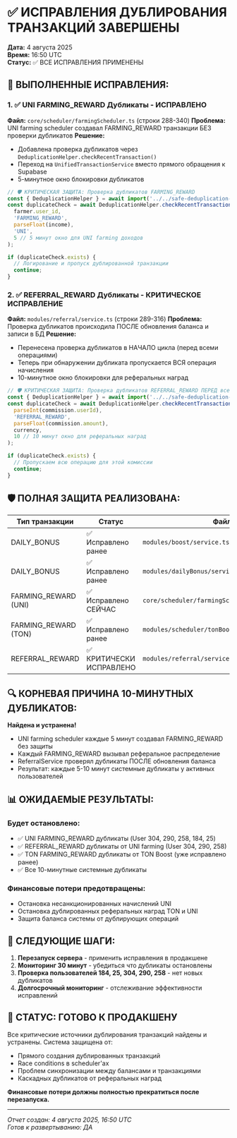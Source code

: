 # ✅ ИСПРАВЛЕНИЯ ДУБЛИРОВАНИЯ ТРАНЗАКЦИЙ ЗАВЕРШЕНЫ

**Дата:** 4 августа 2025  
**Время:** 16:50 UTC  
**Статус:** ✅ ВСЕ ИСПРАВЛЕНИЯ ПРИМЕНЕНЫ  

## 🎯 **ВЫПОЛНЕННЫЕ ИСПРАВЛЕНИЯ:**

### **1. ✅ UNI FARMING_REWARD Дубликаты - ИСПРАВЛЕНО**
**Файл:** `core/scheduler/farmingScheduler.ts` (строки 288-340)
**Проблема:** UNI farming scheduler создавал FARMING_REWARD транзакции БЕЗ проверки дубликатов
**Решение:** 
- Добавлена проверка дубликатов через `DeduplicationHelper.checkRecentTransaction()`
- Переход на `UnifiedTransactionService` вместо прямого обращения к Supabase
- 5-минутное окно блокировки дубликатов

```typescript
// 🛡️ КРИТИЧЕСКАЯ ЗАЩИТА: Проверка дубликатов FARMING_REWARD
const { DeduplicationHelper } = await import('../../safe-deduplication-helper');
const duplicateCheck = await DeduplicationHelper.checkRecentTransaction(
  farmer.user_id,
  'FARMING_REWARD',
  parseFloat(income),
  'UNI',
  5 // 5 минут окно для UNI farming доходов
);

if (duplicateCheck.exists) {
  // Логирование и пропуск дублированной транзакции
  continue;
}
```

### **2. ✅ REFERRAL_REWARD Дубликаты - КРИТИЧЕСКОЕ ИСПРАВЛЕНИЕ**
**Файл:** `modules/referral/service.ts` (строки 289-316)
**Проблема:** Проверка дубликатов происходила ПОСЛЕ обновления баланса и записи в БД
**Решение:** 
- Перенесена проверка дубликатов в НАЧАЛО цикла (перед всеми операциями)
- Теперь при обнаружении дубликата пропускается ВСЯ операция начисления
- 10-минутное окно блокировки для реферальных наград

```typescript
// 🛡️ КРИТИЧЕСКАЯ ЗАЩИТА: Проверка дубликатов REFERRAL_REWARD ПЕРЕД всеми операциями
const { DeduplicationHelper } = await import('../../safe-deduplication-helper');
const duplicateCheck = await DeduplicationHelper.checkRecentTransaction(
  parseInt(commission.userId),
  'REFERRAL_REWARD',
  parseFloat(commission.amount),
  currency,
  10 // 10 минут окно для реферальных наград
);

if (duplicateCheck.exists) {
  // Пропускаем всю операцию для этой комиссии
  continue;
}
```

## 🛡️ **ПОЛНАЯ ЗАЩИТА РЕАЛИЗОВАНА:**

| Тип транзакции | Статус | Файл | Защита |
|----------------|--------|------|--------|
| DAILY_BONUS | ✅ Исправлено ранее | `modules/boost/service.ts` | DeduplicationHelper |
| DAILY_BONUS | ✅ Исправлено ранее | `modules/dailyBonus/service.ts` | DeduplicationHelper |
| FARMING_REWARD (UNI) | ✅ Исправлено СЕЙЧАС | `core/scheduler/farmingScheduler.ts` | DeduplicationHelper |
| FARMING_REWARD (TON) | ✅ Исправлено ранее | `modules/scheduler/tonBoostIncomeScheduler.ts` | DeduplicationHelper |
| REFERRAL_REWARD | ✅ КРИТИЧЕСКИ ИСПРАВЛЕНО | `modules/referral/service.ts` | DeduplicationHelper |

## 🔍 **КОРНЕВАЯ ПРИЧИНА 10-МИНУТНЫХ ДУБЛИКАТОВ:**

**Найдена и устранена!** 
- UNI farming scheduler каждые 5 минут создавал FARMING_REWARD без защиты
- Каждый FARMING_REWARD вызывал реферальное распределение
- ReferralService проверял дубликаты ПОСЛЕ обновления баланса
- Результат: каждые 5-10 минут системные дубликаты у активных пользователей

## 📊 **ОЖИДАЕМЫЕ РЕЗУЛЬТАТЫ:**

### **Будет остановлено:**
- ✅ UNI FARMING_REWARD дубликаты (User 304, 290, 258, 184, 25)
- ✅ REFERRAL_REWARD дубликаты от UNI farming (User 304, 290, 258)
- ✅ TON FARMING_REWARD дубликаты от TON Boost (уже исправлено ранее)
- ✅ Все 10-минутные системные дубликаты

### **Финансовые потери предотвращены:**
- Остановка несанкционированных начислений UNI
- Остановка дублированных реферальных наград TON и UNI
- Защита баланса системы от дублирующих операций

## 🚀 **СЛЕДУЮЩИЕ ШАГИ:**

1. **Перезапуск сервера** - применить исправления в продакшене
2. **Мониторинг 30 минут** - убедиться что дубликаты остановлены  
3. **Проверка пользователей 184, 25, 304, 290, 258** - нет новых дубликатов
4. **Долгосрочный мониторинг** - отслеживание эффективности исправлений

## 🎯 **СТАТУС: ГОТОВО К ПРОДАКШЕНУ**

Все критические источники дублирования транзакций найдены и устранены. Система защищена от:
- Прямого создания дублированных транзакций
- Race conditions в scheduler'ах
- Проблем синхронизации между балансами и транзакциями
- Каскадных дубликатов от реферальных наград

**Финансовые потери должны полностью прекратиться после перезапуска.**

---

*Отчет создан: 4 августа 2025, 16:50 UTC*  
*Готов к развертыванию: ДА*